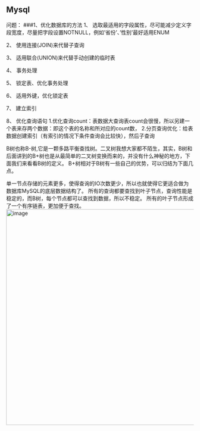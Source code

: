 ## Mysql
问题：
###1、优化数据库的方法
1、  选取最适用的字段属性，尽可能减少定义字段宽度，尽量把字段设置NOTNULL，例如’省份’、’性别’最好适用ENUM

2、  使用连接(JOIN)来代替子查询

3、  适用联合(UNION)来代替手动创建的临时表

4、  事务处理

5、  锁定表、优化事务处理

6、  适用外键，优化锁定表

7、  建立索引

8、  优化查询语句  1.优化查询count：表数据大查询表count会很慢，所以另建一个表来存两个数据：即这个表的名称和所对应的count数，
                  2.分页查询优化：给表数据创建索引（有索引的情况下条件查询会比较快），然后子查询

B树也称B-树,它是一颗多路平衡查找树。二叉树我想大家都不陌生，其实，B树和后面讲到的B+树也是从最简单的二叉树变换而来的，并没有什么神秘的地方，下面我们来看看B树的定义。
B+树相对于B树有一些自己的优势，可以归结为下面几点。

单一节点存储的元素更多，使得查询的IO次数更少，所以也就使得它更适合做为数据库MySQL的底层数据结构了。
所有的查询都要查找到叶子节点，查询性能是稳定的，而B树，每个节点都可以查找到数据，所以不稳定。
所有的叶子节点形成了一个有序链表，更加便于查找。
<img width="580" alt="image" src="https://user-images.githubusercontent.com/56168768/149303760-5fed673a-958f-4f51-a7eb-23cdcdd98ea2.png">

